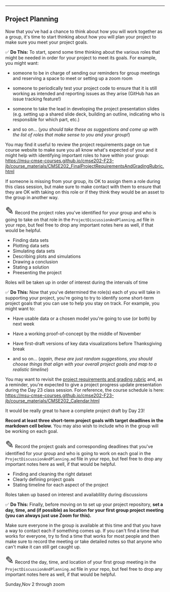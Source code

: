 <!-- #region -->
---
<a id="projectplanning"></a>
## Project Planning

Now that you've had a chance to think about how you will work together as a group, it's time to start thinking about how you will plan your project to make sure you meet your project goals.

&#9989; **Do This:** To start, spend some time thinking about the various roles that might be needed in order for your project to meet its goals. For example, you might want:

* someone to be in charge of sending our reminders for group meetings and reserving a space to meet or setting up a zoom room

* someone to periodically test your project code to ensure that it is still working as intended and reporting issues as they arise (GitHub has an issue tracking feature!)
* someone to take the lead in developing the project presentation slides (e.g. setting up a shared slide deck, building an outline, indicating who is responsible for which part, etc.)
* and so on... (*you should take these as suggestions and come up with the list of roles that make sense to you and your group!*)

You may find it useful to review the project requirements page on tue course website to make sure you all know what's expected of your and it might help with identifying important roles to have within your group: https://msu-cmse-courses.github.io/cmse202-F23-jb/course_materials/CMSE202_FinalProjectRequirementsAndGradingRubric.html 

If someone is missing from your group, its OK to assign them a role during this class session, but make sure to make contact with them to ensure that they are OK with taking on this role or if they think they would be an asset to the group in another way.

<font size=+3>&#9998;</font> Record the project roles you've identified for your group and who is going to take on that role in the `ProjectDiscussionAndPlanning.md` file in your repo, but feel free to drop any important notes here as well, if that would be helpful.


* Finding data sets
* Plotting data sets
* Simulating data sets
* Describing plots and simulations
* Drawing a conclusion
* Stating a solution
* Preesenting the project

Roles will be taken up in order of interest during the intervals of time 

&#9989; **Do This:** Now that you've determined the role(s) each of you will take in supporting your project, you're going to try to identify some short-term project goals that you can use to help you stay on track.  For example, you might want to:

* Have usable data or a chosen model you're going to use (or both) by next week

* Have a working proof-of-concept by the middle of November
* Have first-draft versions of key data visualizations before Thanksgiving break
* and so on... (*again, these are just random suggestions, you should choose things that align with your overall project goals and map to a realistic timeline*)

You may want to revisit the [project requirements and grading rubric](https://msu-cmse-courses.github.io/cmse202-F23-jb/course_materials/CMSE202_FinalProjectRequirementsAndGradingRubric.html) and, as a reminder, you're expected to give a project progress update presentation during the Day 23 class session. For reference, the course schedule is here: https://msu-cmse-courses.github.io/cmse202-F23-jb/course_materials/CMSE202_Calendar.html

It would be really great to have a complete project draft by Day 23!

**Record at least three short-term project goals with target deadlines in the markdown cell below.** You may also wish to include who in the group will be working on each goal.

<font size=+3>&#9998;</font> Record the project goals and corresponding deadlines that you've identified for your group and who is going to work on each goal in the `ProjectDiscussionAndPlanning.md` file in your repo, but feel free to drop any important notes here as well, if that would be helpful.

* Finding and cleaning the right dataset
* Clearly defining project goals
* Stating timeline for each aspect of the project

Roles taken up based on interest and availablility during discussions

&#9989; **Do This:** Finally, before moving on to set up your project repository, **set a day, time, and (if possible) as location for your first group project meeting (you can always just use Zoom for this).** 

Make sure everyone in the group is available at this time and that you have a way to contact each if something comes up.  If you can't find a time that works for everyone, try to find a time that works for most people and then make sure to record the meeting or take detailed notes so that anyone who can't make it can still get caught up.

<font size=+3>&#9998;</font> Record the day, time, and location of your first group meeting in the `ProjectDiscussionAndPlanning.md` file in your repo, but feel free to drop any important notes here as well, if that would be helpful.

Sunday,Nov 2 through zoom

<!-- #endregion -->
